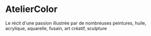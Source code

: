 # AtelierColor
Le récit d'une passion illustrée par de nombreuses peintures, huile, acrylique, aquarelle, fusain, art créatif, sculpture
